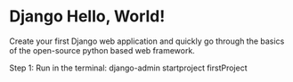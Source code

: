 # Django Hello, World!
Create your first Django web application and quickly go through the basics of the open-source python based web framework.

Step 1:
Run in the terminal:
django-admin startproject firstProject